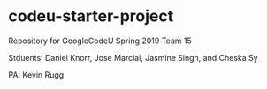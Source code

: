 # codeu-starter-project

Repository for GoogleCodeU Spring 2019 Team 15


Stduents: Daniel Knorr, Jose Marcial, Jasmine Singh, and Cheska Sy


PA: Kevin Rugg
